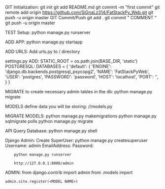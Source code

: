 GIT Initialization:
    git init
    git add README.md
    git commit -m "first commit"
    git remote add origin https://github.com/SiGnaLz314/FatStackPy_Web.git
    git push -u origin master
GIT Commit/Push
    git add .
    git commit "  COMMENT  "
    git push -u origin master
    
TEST Setup:
    python manage.py runserver

ADD APP:
    python manage.py startapp <APP NAME>

ADD URLS:
    Add urls.py to /<APP NAME> directory
    
settings.py
    ADD:
        STATIC_ROOT = os.path.join(BASE_DIR, 'static')
    POSTGRESQL:
        DATABASES = {
            'default': {
            'ENGINE': 'django.db.backends.postgresql_psycopg2',
            'NAME': 'FatStackPyWeb',
            'USER': 'postgres',
            'PASSWORD': 'password',
            'HOST': 'localhost',
            'PORT': '',
            }
        }
    
MIGRATE to create necessary admin tables in the db:
    python manage.py migrate
    
MODELS define data you will be storing:
    /<APP NAME>/models.py

MIGRATE MODELS:
    python manage.py makemigrations <APP NAME>
    python manage.py sqlmigrate polls <MIGRATION NUMBER>
    python manage.py migrate
    
API Query Database:
    python manage.py shell
    

Django Admin:
    Create SuperUser:
        python manage.py createsuperuser
        Username: admin
        EmailAddress: <EMAIL>
        Password: <PASS>
        
        python manage.py runserver
        
        http://127.0.0.1:8000/admin

<APP NAME> ADMIN:
    from django.contrib import admin
    from .models import <MODEL NAME>
    
    admin.site.register(<MODEL NAME>)
    
